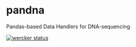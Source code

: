 pandna
======

Pandas-based Data Handlers for DNA-sequencing

[![wercker status](https://app.wercker.com/status/316fd684a9ec29ec317d545a8a19e1fa/s/master "wercker status")](https://app.wercker.com/project/byKey/316fd684a9ec29ec317d545a8a19e1fa)
